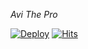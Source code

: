  <i> Avi The Pro </i>

[![Deploy](https://telegra.ph/file/6df24cb4af3531cd8b1cb.jpg)](https://t.me/ll_AVI_ll)
[![Hits](https://hits.seeyoufarm.com/api/count/incr/badge.svg?url=https%3A%2F%2Fgithub.com%2Fgarudaking%2Frepo-test&count_bg=%2379C83D&title_bg=%23555555&icon=&icon_color=%23E7E7E7&title=Hits&edge_flat=true)](https://github.com/garudaKing/repo-test)
